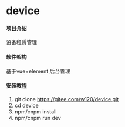 # device

#### 项目介绍
设备租赁管理

#### 软件架构
基于vue+element 后台管理


#### 安装教程

1. git clone https://gitee.com/w120/device.git
2. cd device
3. npm/cnpm install
4. npm/cnpm run dev